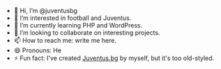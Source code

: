 - 👋 Hi, I’m @juventusbg
- 👀 I’m interested in football and Juventus.
- 🌱 I’m currently learning PHP and WordPress.
- 💞️ I’m looking to collaborate on interesting projects.
- 📫 How to reach me: write me here.
- 😄 Pronouns: He
- ⚡ Fun fact: I've created [Juventus.bg](https://www.juventus.bg/) by myself, but it's too old-styled.

<!---
juventusbg/juventusbg is a ✨ special ✨ repository because its `README.md` (this file) appears on your GitHub profile.
You can click the Preview link to take a look at your changes.
--->
